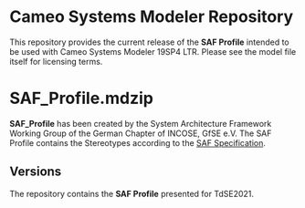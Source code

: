 # Cameo Systems Modeler Repository

This repository provides the current release of the **SAF Profile** intended to be used with Cameo Systems Modeler 19SP4 LTR. Please see the model file itself for licensing terms.

# SAF_Profile.mdzip

**SAF_Profile** has been created by the System Architecture Framework Working Group of the German Chapter of INCOSE, GfSE e.V. The SAF Profile contains the Stereotypes according to the [SAF Specification](https://github.com/GfSE/SAF-Specification/blob/Initial-Release/README.md).

## Versions

The repository contains the **SAF Profile** presented for TdSE2021. 
